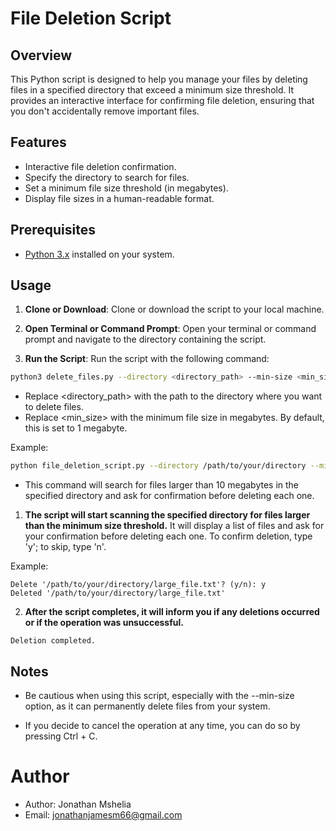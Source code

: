 # File Deletion Script

## Overview

This Python script is designed to help you manage your files by deleting files in a specified directory that exceed a minimum size threshold. It provides an interactive interface for confirming file deletion, ensuring that you don't accidentally remove important files.

## Features

- Interactive file deletion confirmation.
- Specify the directory to search for files.
- Set a minimum file size threshold (in megabytes).
- Display file sizes in a human-readable format.

## Prerequisites

- [Python 3.x](https://www.python.org/downloads/) installed on your system.

## Usage

1. **Clone or Download**: Clone or download the script to your local machine.

2. **Open Terminal or Command Prompt**: Open your terminal or command prompt and navigate to the directory containing the script.

3. **Run the Script**: Run the script with the following command:

```bash
python3 delete_files.py --directory <directory_path> --min-size <min_size>
```



- Replace <directory_path> with the path to the directory where you want to delete files.
- Replace <min_size> with the minimum file size in megabytes. By default, this is set to 1 megabyte.

Example:
```bash
python file_deletion_script.py --directory /path/to/your/directory --min-size 10
```

- This command will search for files larger than 10 megabytes in the specified directory and ask for confirmation before deleting each one.


1. **The script will start scanning the specified directory for files larger than the minimum size threshold.** It will display a list of files and ask for your confirmation before deleting each one. To confirm deletion, type 'y'; to skip, type 'n'.

Example:
```shell
Delete '/path/to/your/directory/large_file.txt'? (y/n): y
Deleted '/path/to/your/directory/large_file.txt'
```

2. **After the script completes, it will inform you if any deletions occurred or if the operation was unsuccessful.**
```shell
Deletion completed.
```

## Notes

- Be cautious when using this script, especially with the --min-size option, as it can permanently delete files from your system.

- If you decide to cancel the operation at any time, you can do so by pressing Ctrl + C.

# Author

* Author: Jonathan Mshelia
* Email: jonathanjamesm66@gmail.com